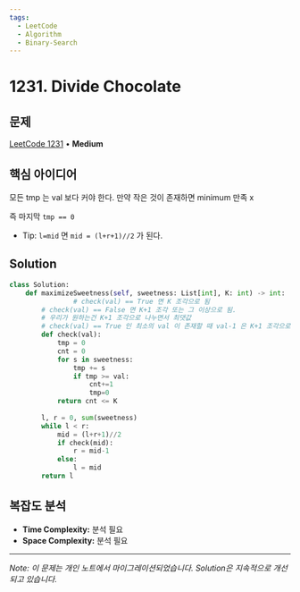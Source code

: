 ```yaml
---
tags:
  - LeetCode
  - Algorithm
  - Binary-Search
---
```


# 1231. Divide Chocolate

## 문제

[LeetCode 1231](https://leetcode.com/problems/divide-chocolate/) • **Medium**

## 핵심 아이디어

모든 tmp 는 val 보다 커야 한다. 만약 작은 것이 존재하면 minimum 만족 x

즉 마지막 `tmp == 0`

- Tip: `l=mid` 면 `mid = (l+r+1)//2` 가 된다.

## Solution

```python
class Solution:
    def maximizeSweetness(self, sweetness: List[int], K: int) -> int:
				# check(val) == True 면 K 조각으로 됨
        # check(val) == False 면 K+1 조각 또는 그 이상으로 됨.
        # 우리가 원하는건 K+1 조각으로 나누면서 최댓값
        # check(val) == True 인 최소의 val 이 존재할 때 val-1 은 K+1 조각으로 나누면서 그러한 최댓값
        def check(val):
            tmp = 0
            cnt = 0
            for s in sweetness:
                tmp += s
                if tmp >= val:
                    cnt+=1
                    tmp=0
            return cnt <= K
        
        l, r = 0, sum(sweetness)
        while l < r:
            mid = (l+r+1)//2
            if check(mid):
                r = mid-1
            else:
                l = mid
        return l
```

## 복잡도 분석

- **Time Complexity:** 분석 필요
- **Space Complexity:** 분석 필요


---

*Note: 이 문제는 개인 노트에서 마이그레이션되었습니다. Solution은 지속적으로 개선되고 있습니다.*
